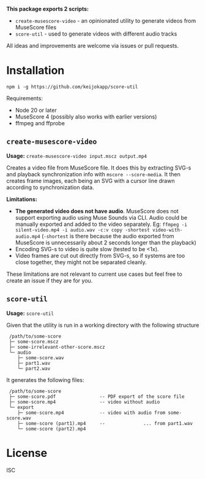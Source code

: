 **This package exports 2 scripts:**

 - `create-musescore-video` - an opinionated utility to generate videos from MuseScore files
 - `score-util` - used to generate videos with different audio tracks

All ideas and improvements are welcome via issues or pull requests.

# Installation

```
npm i -g https://github.com/keijokapp/score-util
```

Requirements:

 - Node 20 or later
 - MuseScore 4 (possibly also works with earlier versions)
 - ffmpeg and ffprobe

## `create-musescore-video`

**Usage:** `create-musescore-video input.mscz output.mp4`

Creates a video file from MuseScore file. It does this by extracting SVG-s and playback synchronization info with `mscore --score-media`. It then creates frame images, each being an SVG with a cursor line drawn according to synchronization data.

**Limitations:**
 - **The generated video does not have audio**. MuseScore does not support exporting audio using Muse Sounds via CLI. Audio could be manually exported and added to the video separately. Eg: `ffmpeg -i silent-video.mp4 -i audio.wav -c:v copy -shortest video-with-audio.mp4` (`-shortest` is there because the audio exported from MuseScore is unnecessarily about 2 seconds longer than the playback)
 - Encoding SVG-s to video is quite slow (tested to be <1x).
 - Video frames are cut out directly from SVG-s, so if systems are too close together, they might not be separated cleanly.

These limitations are not relevant to current use cases but feel free to create an issue if they are for you.

## `score-util`

**Usage:** `score-util`

Given that the utility is run in a working directory with the following structure
```
 /path/to/some-score
 ├─ some-score.mscz
 ├─ some-irrelevant-other-score.mscz
 └─ audio
    ├─ some-score.wav
    ├─ part1.wav
    └─ part2.wav
```

It generates the following files:
```
 /path/to/some-score
 ├─ some-score.pdf                -- PDF export of the score file
 ├─ some-score.mp4                -- video without audio
 └─ export
    ├─ some-score.mp4             -- video with audio from some-score.wav
    ├─ some-score (part1).mp4     --              ... from part1.wav
    └─ some-score (part2).mp4
```

# License

ISC
